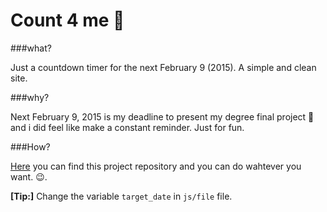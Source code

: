 Count 4 me :date:
============

###what?

Just a countdown timer for the next February 9 (2015). A simple and clean site.

###why?

Next February 9, 2015 is my deadline to present my degree final project :notebook: and i did feel like make a constant reminder. Just for fun.

###How?

[Here](https:earthlandto.github.io/count4me) you can find this project repository and you can do wahtever you want. :wink:.

**[Tip:]** Change the variable ``target_date`` in ``js/file`` file.
